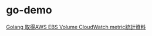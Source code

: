 # go-demo
[Golang 取得AWS EBS Volume CloudWatch metric統計資料](https://matthung0807.blogspot.com/2024/03/go-get-aws-ebs-volume-cloudwatch-metric-statistics.html)
